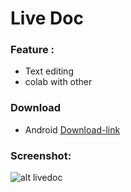 # Live Doc

### Feature :

- Text editing
- colab with other

### Download

- Android [Download-link](https://expo.dev/artifacts/eas/pv3rjGKZUuCr3DoyK3c7tS.apk)

### Screenshot:

![alt livedoc](./assets/livedoc.jpg=250x250)
